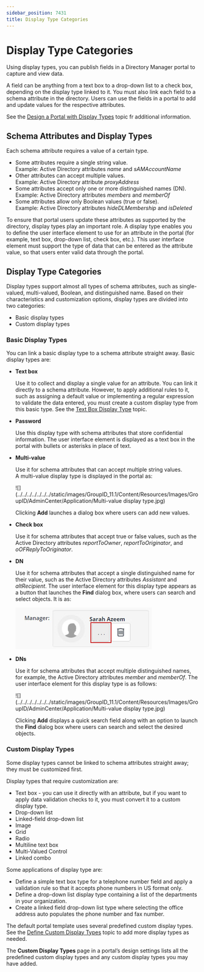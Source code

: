 ```yaml
---
sidebar_position: 7431
title: Display Type Categories
---
```


# Display Type Categories

Using display types, you can publish fields in a Directory Manager portal to capture and view data.

A field can be anything from a text box to a drop-down list to a check box, depending on the display type linked to it. You must also link each field to a schema attribute in the directory. Users can use the fields in a portal to add and update values
for the respective attributes.

See the [Design a Portal with Display Types](Overview "Design a Portal with Display Types") topic fr additional information.

## Schema Attributes and Display Types

Each schema attribute requires a value of a certain type.

* Some attributes require a single string value.  
  Example: Active Directory attributes *name* and *sAMAccountName*
* Other attributes can accept multiple values.  
  Example: Active Directory attribute *proxyAddress*
* Some attributes accept only one or more distinguished names (DN).  
  Example: Active Directory attributes *members* and *memberOf*
* Some attributes allow only Boolean values (true or false).  
  Example: Active Directory attributes *hideDLMembership* and *isDeleted*

To ensure that portal users update these attributes as supported by the directory, display types play an important role. A display type enables you to define the user interface element to use for an attribute in the portal (for example, text box,
drop-down list, check box, etc.). This user interface element must support the type of data that can be entered as the attribute value, so that users enter valid data through the portal.

## Display Type Categories

Display types support almost all types of schema attributes, such as single-valued, multi-valued, Boolean, and distinguished name. Based on their characteristics and customization options, display types are divided into two categories:

* Basic display types
* Custom display types

### Basic Display Types

You can link a basic display type to a schema attribute straight away. Basic display types are:

* **Text box**

  Use it to collect and display a single value for an attribute. You can link it directly to a schema attribute. However, to apply additional rules to it, such as assigning a default value or implementing a regular expression to validate the data
  entered, you must create a custom display type from this basic type. See the [Text Box Display Type](Textbox "Text Box Display Type") topic.
* **Password**

  Use this display type with schema attributes that store confidential information. The user interface element is displayed as a text box in the portal with bullets or asterisks in place of text.
* **Multi-value**

  Use it for schema attributes that can accept multiple string values.  
  A multi-value display type is displayed in the portal as:

  ![](../../../../../../../static/images/GroupID_11.1/Content/Resources/Images/GroupID/AdminCenter/Application/Multi-value display type.jpg)

  Clicking **Add** launches a dialog box where users can add new values.
* **Check box**

  Use it for schema attributes that accept true or false values, such as the Active Directory attributes *reportToOwner*, *reportToOriginator*, and *oOFReplyToOriginator*.
* **DN**

  Use it for schema attributes that accept a single distinguished name for their value, such as the Active Directory attributes *Assistant* and *altRecipient*. The user interface element for this display type appears
  as a button that launches the **Find** dialog box, where users can search and select objects. It is as:

  ![](../../../../../../../static/images/GroupID_11.1/Content/Resources/Images/GroupID/AdminCenter/Application/DN.jpg)
* **DNs**

  Use it for schema attributes that accept multiple distinguished names, for example, the Active Directory attributes *member* and *memberOf*. The user interface element for this display type is as follows:

  ![](../../../../../../../static/images/GroupID_11.1/Content/Resources/Images/GroupID/AdminCenter/Application/Multi-value display type.jpg)

  Clicking **Add** displays a quick search field along with an option to launch the **Find** dialog box where users can search and select the desired objects.

### Custom Display Types

Some display types cannot be linked to schema attributes straight away; they must be customized first.

Display types that require customization are:

* Text box - you can use it directly with an attribute, but if you want to apply data validation checks to it, you must convert it to a custom display type.
* Drop-down list
* Linked-field drop-down list
* Image
* Grid
* Radio
* Multiline text box
* Multi-Valued Control
* Linked combo

Some applications of display type are:

* Define a simple text box type for a telephone number field and apply a validation rule so that it accepts phone numbers in US format only.
* Define a drop-down list display type containing a list of the departments in your organization.
* Create a linked field drop-down list type where selecting the office address auto populates the phone number and fax number.

The default portal template uses several predefined custom display types. See the [Define Custom Display Types](Custom "Define Custom Display Types") topic to add more display types as needed.

The **Custom Display Types** page in a portal’s design settings lists all the predefined custom display types and any custom display types you may have added.